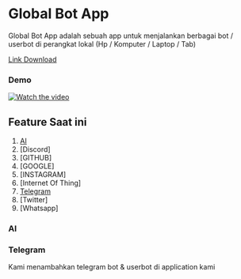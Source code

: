 # Global Bot App

Global Bot App adalah sebuah app untuk menjalankan berbagai bot / userbot di perangkat lokal (Hp / Komputer / Laptop / Tab)
 
[Link Download](https://github.com/globalcorporation/global_bot_app/releases/tag/latest)


### Demo

[![Watch the video](https://img.youtube.com/vi/RFTVdYC5PeM/maxresdefault.jpg)](https://www.youtube.com/watch?v=RFTVdYC5PeM)

## Feature Saat ini

1. [AI](#ai)
2. [Discord]
3. [GITHUB]
4. [GOOGLE]
5. [INSTAGRAM]
6. [Internet Of Thing]
7. [Telegram](#telegram)
8. [Twitter]
9. [Whatsapp]


### AI


### Telegram

Kami menambahkan telegram bot & userbot di application kami



